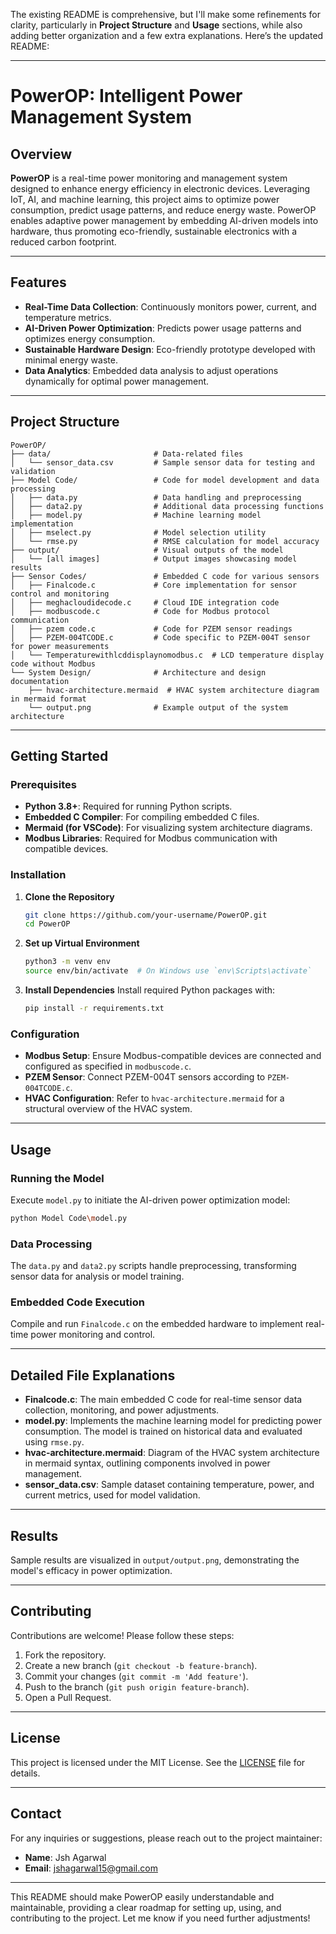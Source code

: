 The existing README is comprehensive, but I'll make some refinements for clarity, particularly in **Project Structure** and **Usage** sections, while also adding better organization and a few extra explanations. Here’s the updated README:

---

# PowerOP: Intelligent Power Management System

## Overview
**PowerOP** is a real-time power monitoring and management system designed to enhance energy efficiency in electronic devices. Leveraging IoT, AI, and machine learning, this project aims to optimize power consumption, predict usage patterns, and reduce energy waste. PowerOP enables adaptive power management by embedding AI-driven models into hardware, thus promoting eco-friendly, sustainable electronics with a reduced carbon footprint.

---

## Features

- **Real-Time Data Collection**: Continuously monitors power, current, and temperature metrics.
- **AI-Driven Power Optimization**: Predicts power usage patterns and optimizes energy consumption.
- **Sustainable Hardware Design**: Eco-friendly prototype developed with minimal energy waste.
- **Data Analytics**: Embedded data analysis to adjust operations dynamically for optimal power management.

---

## Project Structure

```plaintext
PowerOP/
├── data/                       # Data-related files
│   └── sensor_data.csv         # Sample sensor data for testing and validation
├── Model Code/                 # Code for model development and data processing
│   ├── data.py                 # Data handling and preprocessing
│   ├── data2.py                # Additional data processing functions
│   ├── model.py                # Machine learning model implementation
│   ├── mselect.py              # Model selection utility
│   └── rmse.py                 # RMSE calculation for model accuracy
├── output/                     # Visual outputs of the model
│   └── [all images]            # Output images showcasing model results
├── Sensor Codes/               # Embedded C code for various sensors
│   ├── Finalcode.c             # Core implementation for sensor control and monitoring
│   ├── meghacloudidecode.c     # Cloud IDE integration code
│   ├── modbuscode.c            # Code for Modbus protocol communication
│   ├── pzem code.c             # Code for PZEM sensor readings
│   ├── PZEM-004TCODE.c         # Code specific to PZEM-004T sensor for power measurements
│   └── Temperaturewithlcddisplaynomodbus.c  # LCD temperature display code without Modbus
└── System Design/              # Architecture and design documentation
    ├── hvac-architecture.mermaid  # HVAC system architecture diagram in mermaid format
    └── output.png              # Example output of the system architecture
```

---

## Getting Started

### Prerequisites

- **Python 3.8+**: Required for running Python scripts.
- **Embedded C Compiler**: For compiling embedded C files.
- **Mermaid (for VSCode)**: For visualizing system architecture diagrams.
- **Modbus Libraries**: Required for Modbus communication with compatible devices.

### Installation

1. **Clone the Repository**
   ```bash
   git clone https://github.com/your-username/PowerOP.git
   cd PowerOP
   ```

2. **Set up Virtual Environment**
   ```bash
   python3 -m venv env
   source env/bin/activate  # On Windows use `env\Scripts\activate`
   ```

3. **Install Dependencies**
   Install required Python packages with:
   ```bash
   pip install -r requirements.txt
   ```

### Configuration

- **Modbus Setup**: Ensure Modbus-compatible devices are connected and configured as specified in `modbuscode.c`.
- **PZEM Sensor**: Connect PZEM-004T sensors according to `PZEM-004TCODE.c`.
- **HVAC Configuration**: Refer to `hvac-architecture.mermaid` for a structural overview of the HVAC system.

---

## Usage

### Running the Model

Execute `model.py` to initiate the AI-driven power optimization model:

```bash
python Model Code\model.py
```

### Data Processing

The `data.py` and `data2.py` scripts handle preprocessing, transforming sensor data for analysis or model training.

### Embedded Code Execution

Compile and run `Finalcode.c` on the embedded hardware to implement real-time power monitoring and control.

---

## Detailed File Explanations

- **Finalcode.c**: The main embedded C code for real-time sensor data collection, monitoring, and power adjustments.
- **model.py**: Implements the machine learning model for predicting power consumption. The model is trained on historical data and evaluated using `rmse.py`.
- **hvac-architecture.mermaid**: Diagram of the HVAC system architecture in mermaid syntax, outlining components involved in power management.
- **sensor_data.csv**: Sample dataset containing temperature, power, and current metrics, used for model validation.

---

## Results

Sample results are visualized in `output/output.png`, demonstrating the model's efficacy in power optimization.

---

## Contributing

Contributions are welcome! Please follow these steps:

1. Fork the repository.
2. Create a new branch (`git checkout -b feature-branch`).
3. Commit your changes (`git commit -m 'Add feature'`).
4. Push to the branch (`git push origin feature-branch`).
5. Open a Pull Request.

---

## License

This project is licensed under the MIT License. See the [LICENSE](LICENSE) file for details.

---

## Contact

For any inquiries or suggestions, please reach out to the project maintainer:
- **Name**: Jsh Agarwal
- **Email**: [jshagarwal15@gmail.com](mailto:jshagarwal15@gmail.com)

--- 

This README should make PowerOP easily understandable and maintainable, providing a clear roadmap for setting up, using, and contributing to the project. Let me know if you need further adjustments!
